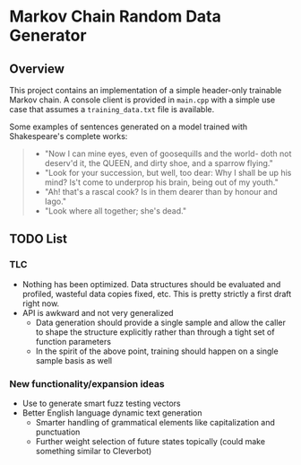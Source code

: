 Markov Chain Random Data Generator
===

Overview
---

This project contains an implementation of a simple header-only trainable Markov chain. A console client
is provided in `main.cpp` with a simple use case that assumes a `training_data.txt` file is available.

Some examples of sentences generated on a model trained with Shakespeare's complete works:
> - "Now I can mine eyes, even of goosequills and the world- doth not deserv'd it, the QUEEN, and dirty shoe, and a sparrow flying."
> - "Look for your succession, but well, too dear: Why I shall be up his mind? Is't come to underprop his brain, being out of my youth."
> - "Ah! that's a rascal cook? Is in them dearer than by honour and Iago."
> - "Look where all together; she's dead."

TODO List
---

### TLC
- Nothing has been optimized. Data structures should be evaluated and profiled, wasteful data copies fixed, etc. This is pretty strictly a first draft right now.
- API is awkward and not very generalized
  - Data generation should provide a single sample and allow the caller to shape the structure explicitly rather than through a tight set of function parameters
  - In the spirit of the above point, training should happen on a single sample basis as well

### New functionality/expansion ideas
- Use to generate smart fuzz testing vectors
- Better English language dynamic text generation
  - Smarter handling of grammatical elements like capitalization and punctuation
  - Further weight selection of future states topically (could make something similar to Cleverbot)
